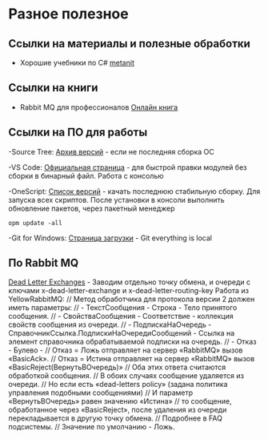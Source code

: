 # Разное полезное
## Ссылки на материалы и полезные обработки

- Хорошие учебники по C# [metanit](https://metanit.com/)


## Ссылки на книги
- Rabbit MQ для профессионалов
[Онлайн книга](http://support.mdl.ru/RabbitMQInDepth/content/index.html)

## Ссылки на ПО для работы
-Source Tree:
[Архив версий](https://www.sourcetreeapp.com/download-archives) - если не последняя сборка ОС

-VS Code:
[Официальная страница](https://code.visualstudio.com/) - для быстрой правки модулей без сборки в бинарный файл. Работа с консолью


-OneScript:
[Список версий](http://oscript.io/downloads) - качать последнюю стабильную сборку. Для запуска всех скриптов.
После установки в консоли выполнить обновление пакетов, через пакетный менеджер
```
opm update -all
```
-Git for Windows:
[Страница загрузки](https://git-scm.com/download/win) - Git everything is local


## По Rabbit MQ
[Dead Letter Exchanges](http://www.rabbitmq.com/dlx.html) - Заводим отдельно точку обмена, и очереди с ключами  x-dead-letter-exchange и x-dead-letter-routing-key
Работа из YellowRabbitMQ:
// Метод обработчика для протокола версии 2 должен иметь параметры:
	//  - ТекстСообщения - Строка - Тело принятого сообщения.
	//  - СвойстваСообщения - Соответствие - коллекция свойств сообщения из очереди.
	//  - ПодпискаНаОчередь - СправочникСсылка.ПодпискиНаОчередиСообщений - Ссылка на элемент справочника обрабатываемой подписки на очередь.
	//  - Отказ - Булево -
	//		Отказ = Ложь отправляет на сервер «RabbitMQ» вызов «BasicAck». 
	//		Отказ = Истина отправляет на сервер «RabbitMQ» вызов «BasicReject(ВернутьВОчередь)»
	//		Оба этих ответа считаются обработкой сообщения. 
	//		В обоих случаях сообщение удаляется из очереди.
	//		Но если есть «dead-letters policy» (задана политика управления подобными сообщениями)
	// 		И параметр «ВернутьВОчередь» равен значению «Истина»
	// 			то сообщение, обработанное через «BasicReject», после удаления из очереди перекладывается в другую точку обмена.
	//		Подробнее в FAQ подсистемы.
	//		Значение по умолчанию - Ложь.
